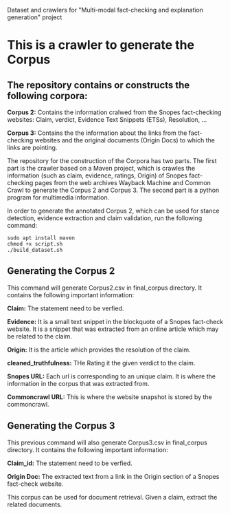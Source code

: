 Dataset and crawlers for "Multi-modal fact-checking and explanation generation" project
 



# This is a crawler to generate the Corpus

## The repository contains or constructs the following corpora:

**Corpus 2:** Contains the information cralwed from the Snopes fact-checking websites: Claim, verdict, Evidence Text Snippets (ETSs), Resolution, ...

**Corpus 3:** Contains the the information about the links from the fact-checking websites and the original documents (Origin Docs) to which the links are pointing. 


The repository for the construction of the Corpora has two parts.
The first part is the crawler based on a Maven project, which is crawles the information (such as claim, evidence, ratings, Origin) of Snopes fact-checking pages 
from the web archives Wayback Machine and Common Crawl to generate the Corpus 2 and Corpus 3.
The second part is a python program for multimedia information.

In order to generate the annotated Corpus 2, which can be used for stance detection, evidence extraction and claim validation, run the following command:
	
	sudo apt install maven
	chmod +x script.sh
	./build_dataset.sh 
  
## Generating the  Corpus 2  

This command will generate Corpus2.csv in final_corpus directory. It contains the following important information:

**Claim:** The statement need to be verfied.

**Evidence:** It is a small text snippet in the blockquote of a Snopes fact-check website. It is a snippet that was extracted from an online article which may be related to the claim.

**Origin:** It is the article which provides the resolution of the claim.

**cleaned_truthfulness:** THe Rating it the given verdict to the claim.

**Snopes URL:** Each url is corresponding to an unique claim. It is where the information in the corpus that was extracted from.

**Commoncrawl URL:** This is where the website snapshot is stored by the commoncrawl.



## Generating the  Corpus 3  

This previous command will also generate Corpus3.csv in final_corpus directory. It contains the following important information:

**Claim_id:** The statement need to be verfied.

**Origin Doc:** The extracted text from a link in the Origin section of a Snopes fact-check website.

This corpus can be used for document retrieval. Given a claim, extract the related documents. 
 
 
 
